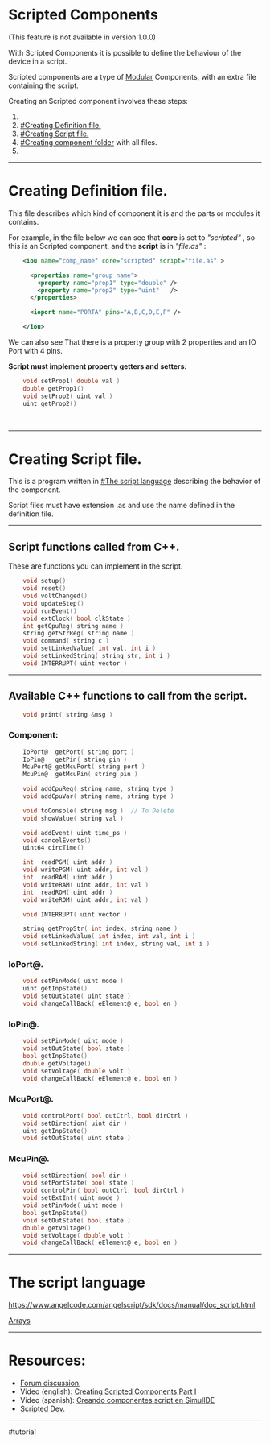 # Scripted Components
(This feature is not available in version 1.0.0)

With Scripted Components it is possible to define the behaviour of the device in a script.

Scripted components are a type of [Modular](Modular) Components, with an extra file containing the script.

Creating an Scripted component involves these steps:

1. [](Package#Creating%20Package%20File|Creating%20Package%20File.)
2. [#Creating Definition file.](#Creating%20Definition%20file.)
3. [#Creating Script file.](#Creating%20Script%20file.)
4. [#Creating component folder](#Creating%20component%20folder) with all files.
5. [](Modular#Add%20to%20component%20list|Add%20to%20component%20list.)

---

# Creating Definition file.

This file describes which kind of component it is and the  parts or modules it contains.

For example, in the file below we can see that **core**  is set to *"scripted"* , so this is an Scripted  component, and the **script** is in *"file.as"* :

```xml
    <iou name="comp_name" core="scripted" script="file.as" >

      <properties name="group name">
        <property name="prop1" type="double" />
        <property name="prop2" type="uint"   />
      </properties>

      <ioport name="PORTA" pins="A,B,C,D,E,F" />

    </iou>
```

We can also see That there is a property group with 2 properties and an IO Port with 4 pins.

**Script must implement property getters and setters:**

```c
    void setProp1( double val )
    double getProp1()
    void setProp2( uint val )
    uint getProp2()
```
<br>

---

# Creating Script file.

This is a program written in [#The script language](#The%20script%20language) describing the behavior of the component.

Script files must have extension .as and use the name defined in the definition file.

---

## Script functions called from C++.

These are functions you can implement in the script.

```c
    void setup()
    void reset()
    void voltChanged()
    void updateStep()
    void runEvent()
    void extClock( bool clkState )
    int getCpuReg( string name )
    string getStrReg( string name )
    void command( string c )
    void setLinkedValue( int val, int i )
    void setLinkedString( string str, int i )
    void INTERRUPT( uint vector )
```

---

## Available C++ functions to call from the script.

```c
    void print( string &msg )
```

### Component:

```c
    IoPort@  getPort( string port )
    IoPin@   getPin( string pin )
    McuPort@ getMcuPort( string port )
    McuPin@  getMcuPin( string pin )

    void addCpuReg( string name, string type )
    void addCpuVar( string name, string type )

    void toConsole( string msg )  // To Delete
    void showValue( string val )

    void addEvent( uint time_ps )
    void cancelEvents()
    uint64 circTime()

    int  readPGM( uint addr )
    void writePGM( uint addr, int val )
    int  readRAM( uint addr )
    void writeRAM( uint addr, int val )
    int  readROM( uint addr )
    void writeROM( uint addr, int val )

    void INTERRUPT( uint vector )

    string getPropStr( int index, string name )
    void setLinkedValue( int index, int val, int i )
    void setLinkedString( int index, string val, int i )
```

### IoPort@.

```c
    void setPinMode( uint mode )
    uint getInpState()
    void setOutState( uint state )
    void changeCallBack( eElement@ e, bool en )
```

### IoPin@.

```c
    void setPinMode( uint mode )
    void setOutState( bool state )
    bool getInpState()
    double getVoltage()
    void setVoltage( double volt )
    void changeCallBack( eElement@ e, bool en )
```

### McuPort@.

```c
    void controlPort( bool outCtrl, bool dirCtrl )
    void setDirection( uint dir )
    uint getInpState()
    void setOutState( uint state )
```

### McuPin@.

```c
    void setDirection( bool dir )
    void setPortState( bool state )
    void controlPin( bool outCtrl, bool dirCtrl )
    void setExtInt( uint mode )
    void setPinMode( uint mode )
    bool getInpState()
    void setOutState( bool state )
    double getVoltage()
    void setVoltage( double volt )
    void changeCallBack( eElement@ e, bool en )
```

---
# The script language

https://www.angelcode.com/angelscript/sdk/docs/manual/doc_script.html

[Arrays](Arrays)


---

# Resources:

- [Forum discussion,](https://simulide.forumotion.com/t990-scripted-components)
- Video (english): [Creating Scripted Components Part I](https://youtu.be/vJLfuVwbvGE)
- Video (spanish): [Creando componentes script en SimulIDE](https://www.youtube.com/watch?v=xRF0TBUU0JY)
- [Scripted Dev](Scripted%20Dev).

---

#tutorial